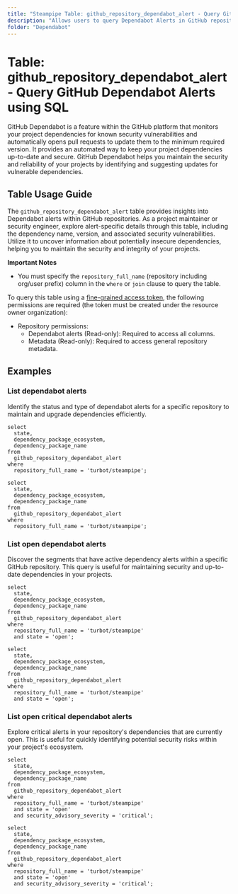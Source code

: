 ```yaml
---
title: "Steampipe Table: github_repository_dependabot_alert - Query GitHub Dependabot Alerts using SQL"
description: "Allows users to query Dependabot Alerts in GitHub repositories, providing insights into potential security vulnerabilities within project dependencies."
folder: "Dependabot"
---
```


# Table: github_repository_dependabot_alert - Query GitHub Dependabot Alerts using SQL

GitHub Dependabot is a feature within the GitHub platform that monitors your project dependencies for known security vulnerabilities and automatically opens pull requests to update them to the minimum required version. It provides an automated way to keep your project dependencies up-to-date and secure. GitHub Dependabot helps you maintain the security and reliability of your projects by identifying and suggesting updates for vulnerable dependencies.

## Table Usage Guide

The `github_repository_dependabot_alert` table provides insights into Dependabot alerts within GitHub repositories. As a project maintainer or security engineer, explore alert-specific details through this table, including the dependency name, version, and associated security vulnerabilities. Utilize it to uncover information about potentially insecure dependencies, helping you to maintain the security and integrity of your projects.

**Important Notes**

- You must specify the `repository_full_name` (repository including org/user prefix) column in the `where` or `join` clause to query the table.

To query this table using a [fine-grained access token](https://docs.github.com/en/authentication/keeping-your-account-and-data-secure/managing-your-personal-access-tokens#creating-a-fine-grained-personal-access-token), the following permissions are required (the token must be created under the resource owner organization):
- Repository permissions:
  - Dependabot alerts (Read-only): Required to access all columns.
  - Metadata (Read-only): Required to access general repository metadata.

## Examples

### List dependabot alerts

Identify the status and type of dependabot alerts for a specific repository to maintain and upgrade dependencies efficiently.

```sql+postgres
select
  state,
  dependency_package_ecosystem,
  dependency_package_name
from
  github_repository_dependabot_alert
where
  repository_full_name = 'turbot/steampipe';
```

```sql+sqlite
select
  state,
  dependency_package_ecosystem,
  dependency_package_name
from
  github_repository_dependabot_alert
where
  repository_full_name = 'turbot/steampipe';
```

### List open dependabot alerts

Discover the segments that have active dependency alerts within a specific GitHub repository. This query is useful for maintaining security and up-to-date dependencies in your projects.

```sql+postgres
select
  state,
  dependency_package_ecosystem,
  dependency_package_name
from
  github_repository_dependabot_alert
where
  repository_full_name = 'turbot/steampipe'
  and state = 'open';
```

```sql+sqlite
select
  state,
  dependency_package_ecosystem,
  dependency_package_name
from
  github_repository_dependabot_alert
where
  repository_full_name = 'turbot/steampipe'
  and state = 'open';
```

### List open critical dependabot alerts

Explore critical alerts in your repository's dependencies that are currently open. This is useful for quickly identifying potential security risks within your project's ecosystem.

```sql+postgres
select
  state,
  dependency_package_ecosystem,
  dependency_package_name
from
  github_repository_dependabot_alert
where
  repository_full_name = 'turbot/steampipe'
  and state = 'open'
  and security_advisory_severity = 'critical';
```

```sql+sqlite
select
  state,
  dependency_package_ecosystem,
  dependency_package_name
from
  github_repository_dependabot_alert
where
  repository_full_name = 'turbot/steampipe'
  and state = 'open'
  and security_advisory_severity = 'critical';
```
